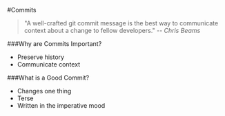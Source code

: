 #Commits

>"A well-crafted git commit message is the best way to communicate context about a change to fellow developers." -- *Chris Beams*

###Why are Commits Important?
* Preserve history
* Communicate context

###What is a Good Commit?
* Changes one thing
* Terse
* Written in the imperative mood